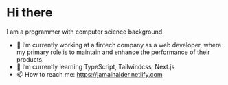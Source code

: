 
# Hi there

I am a programmer with computer science background.

- 🔭 I’m currently working at a fintech company as a web developer, where my primary role is to maintain and enhance the performance of their products.
- 🌱 I’m currently learning TypeScript, Tailwindcss, Next.js
- 📫 How to reach me: https://jamalhaider.netlify.com

